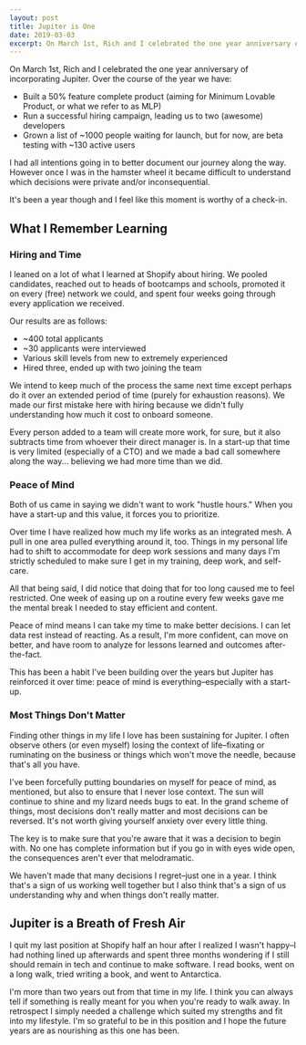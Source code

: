 ```yaml
---
layout: post
title: Jupiter is One
date: 2019-03-03
excerpt: On March 1st, Rich and I celebrated the one year anniversary of incorporating Jupiter. Over the course of the year
---
```


On March 1st, Rich and I celebrated the one year anniversary of incorporating Jupiter. Over the course of the year we have:

- Built a 50% feature complete product (aiming for Minimum Lovable Product, or what we refer to as MLP)
- Run a successful hiring campaign, leading us to two (awesome) developers
- Grown a list of ~1000 people waiting for launch, but for now, are beta testing with ~130 active users

I had all intentions going in to better document our journey along the way. However once I was in the hamster wheel it became difficult to understand which decisions were private and/or inconsequential.

It's been a year though and I feel like this moment is worthy of a check-in.

## What I Remember Learning

### Hiring and Time

I leaned on a lot of what I learned at Shopify about hiring. We pooled candidates, reached out to heads of bootcamps and schools, promoted it on every (free) network we could, and spent four weeks going through every application we received.

Our results are as follows:
- ~400 total applicants
- ~30 applicants were interviewed
- Various skill levels from new to extremely experienced
- Hired three, ended up with two joining the team

We intend to keep much of the process the same next time except perhaps do it over an extended period of time (purely for exhaustion reasons). We made our first mistake here with hiring because we didn't fully understanding how much it cost to onboard someone.

Every person added to a team will create more work, for sure, but it also subtracts time from whoever their direct manager is. In a start-up that time is very limited (especially of a CTO) and we made a bad call somewhere along the way... believing we had more time than we did.

### Peace of Mind

Both of us came in saying we didn't want to work "hustle hours." When you have a start-up and this value, it forces you to prioritize.

Over time I have realized how much my life works as an integrated mesh. A pull in one area pulled everything around it, too. Things in my personal life had to shift to accommodate for deep work sessions and many days I'm strictly scheduled to make sure I get in my training, deep work, and self-care.

All that being said, I did notice that doing that for too long caused me to feel restricted. One week of easing up on a routine every few weeks gave me the mental break I needed to stay efficient and content.

Peace of mind means I can take my time to make better decisions. I can let data rest instead of reacting. As a result, I'm more confident, can move on better, and have room to analyze for lessons learned and outcomes after-the-fact.

This has been a habit I've been building over the years but Jupiter has reinforced it over time: peace of mind is everything–especially with a start-up.

### Most Things Don't Matter

Finding other things in my life I love has been sustaining for Jupiter. I often observe others (or even myself) losing the context of life–fixating or ruminating on the business or things which won't move the needle, because that's all you have.

I've been forcefully putting boundaries on myself for peace of mind, as mentioned, but also to ensure that I never lose context. The sun will continue to shine and my lizard needs bugs to eat. In the grand scheme of things, most decisions don't really matter and most decisions can be reversed. It's not worth giving yourself anxiety over every little thing.

The key is to make sure that you're aware that it was a decision to begin with. No one has complete information but if you go in with eyes wide open, the consequences aren't ever that melodramatic. 

We haven't made that many decisions I regret–just one in a year. I think that's a sign of us working well together but I also think that's a sign of us understanding why and when things don't really matter.

## Jupiter is a Breath of Fresh Air

I quit my last position at Shopify half an hour after I realized I wasn't happy–I had nothing lined up afterwards and spent three months wondering if I still should remain in tech and continue to make software. I read books, went on a long walk, tried writing a book, and went to Antarctica.

I'm more than two years out from that time in my life. I think you can always tell if something is really meant for you when you're ready to walk away. In retrospect I simply needed a challenge which suited my strengths and fit into my lifestyle. I'm so grateful to be in this position and I hope the future years are as nourishing as this one has been.